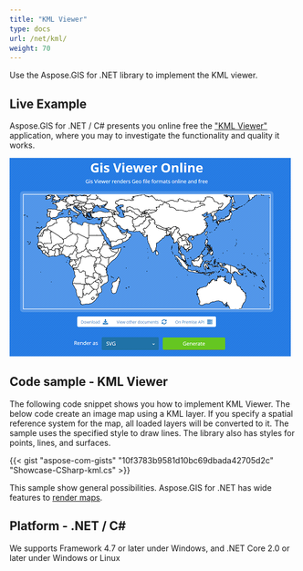 ```yaml
---
title: "KML Viewer"
type: docs
url: /net/kml/
weight: 70
---
```


Use the Aspose.GIS for .NET library to implement the KML viewer.

## **Live Example**

Aspose.GIS for .NET / C# presents you online free the ["KML Viewer"](https://products.aspose.app/gis/viewer/kml) application, where you may to investigate the functionality and quality it works.

![KML viewer app](viewer.png)

## **Code sample - KML Viewer**

The following code snippet shows you how to implement KML Viewer. The below code create an image map using a KML layer. If you specify a spatial reference system for the map, all loaded layers will be converted to it. 
The sample uses the specified style to draw lines. The library also has styles for points, lines, and surfaces.

{{< gist "aspose-com-gists" "10f3783b9581d10bc69dbada42705d2c" "Showcase-CSharp-kml.cs" >}}

This sample show general possibilities. Aspose.GIS for .NET has wide features to [render maps](https://docs.aspose.com/gis/net/map-rendering/).

## **Platform - .NET / C#**

We supports Framework 4.7 or later under Windows, and .NET Core 2.0 or later under Windows or Linux
